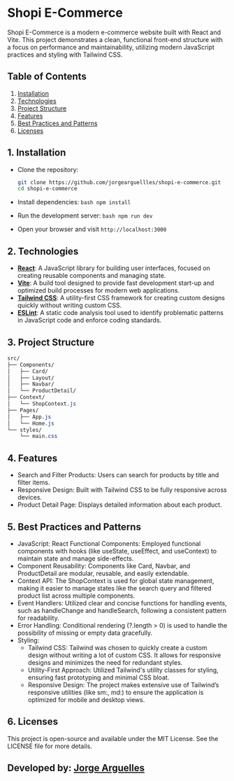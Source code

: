 # Shopi E-Commerce

Shopi E-Commerce is a modern e-commerce website built with React and Vite. This project demonstrates a clean, functional front-end structure with a focus on performance and maintainability, utilizing modern JavaScript practices and styling with Tailwind CSS.

## Table of Contents

1. [Installation](#installation)
2. [Technologies](#technologies)
3. [Project Structure](#project-structure)
4. [Features](#features)
5. [Best Practices and Patterns](#best-practices-and-patterns)
6. [Licenses](#licenses)

## 1. Installation

- Clone the repository:
   ```bash
   git clone https://github.com/jorgearguellles/shopi-e-commerce.git
   cd shopi-e-commerce

- Install dependencies:
```bash npm install```

- Run the development server:
```bash npm run dev```

- Open your browser and visit ```http://localhost:3000```

## 2. Technologies

- **[React](https://reactjs.org/)**: A JavaScript library for building user interfaces, focused on creating reusable components and managing state.
- **[Vite](https://vitejs.dev/)**: A build tool designed to provide fast development start-up and optimized build processes for modern web applications.
- **[Tailwind CSS](https://tailwindcss.com/)**: A utility-first CSS framework for creating custom designs quickly without writing custom CSS.
- **[ESLint](https://eslint.org/)**: A static code analysis tool used to identify problematic patterns in JavaScript code and enforce coding standards.


## 3. Project Structure
```css
src/
├── Components/
│   ├── Card/
│   ├── Layout/
│   ├── Navbar/
│   └── ProductDetail/
├── Context/
│   └── ShopContext.js
├── Pages/
│   ├── App.js
│   └── Home.js
└── styles/
    └── main.css
```

## 4. Features
- Search and Filter Products: Users can search for products by title and filter items.
- Responsive Design: Built with Tailwind CSS to be fully responsive across devices.
- Product Detail Page: Displays detailed information about each product.

## 5. Best Practices and Patterns
- JavaScript: React Functional Components: Employed functional components with hooks (like useState, useEffect, and useContext) to maintain state and manage side-effects.
- Component Reusability: Components like Card, Navbar, and ProductDetail are modular, reusable, and easily extendable.
- Context API: The ShopContext is used for global state management, making it easier to manage states like the search query and filtered product list across multiple components.
- Event Handlers: Utilized clear and concise functions for handling events, such as handleChange and handleSearch, following a consistent pattern for readability.
- Error Handling: Conditional rendering (?.length > 0) is used to handle the possibility of missing or empty data gracefully.
- Styling:
  - Tailwind CSS: Tailwind was chosen to quickly create a custom design without writing a lot of custom CSS. It allows for responsive designs and minimizes the need for redundant styles.
  - Utility-First Approach: Utilized Tailwind's utility classes for styling, ensuring fast prototyping and minimal CSS bloat.
  - Responsive Design: The project makes extensive use of Tailwind’s responsive utilities (like sm:, md:) to ensure the application is optimized for mobile and desktop views.

## 6. Licenses
This project is open-source and available under the MIT License. See the LICENSE file for more details.

## Developed by: [Jorge Arguelles](https://www.linkedin.com/in/jorgeariasarguelles/)

